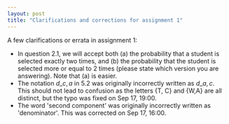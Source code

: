 ```yaml
---
layout: post
title: "Clarifications and corrections for assignment 1"
---
```



A few clarifications or errata in assignment 1:

- In question 2.1, we will accept both (a) the probability that a student is selected exactly two times, and (b) the probability that the student is selected more or equal to 2 times (please state which version you are answering). Note that (a) is easier.
- The notation $d\_{c,a}$ in 5.2 was originally incorrectly written as $d\_{a,c}$. This should not lead to confusion as the letters {T, C} and {W,A} are all distinct, but the typo was fixed on Sep 17, 19:00. 
- The word 'second component' was originally incorrectly written as 'denominator'. This was corrected on Sep 17, 16:00.
